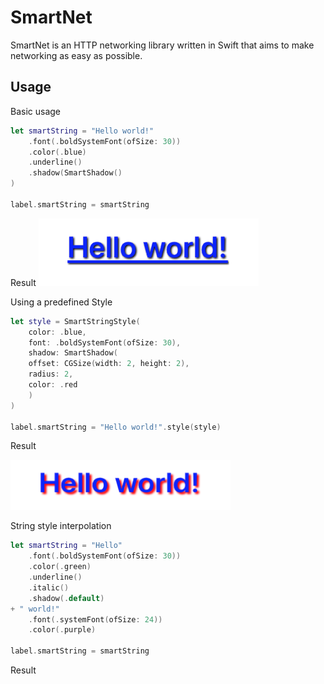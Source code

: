 # SmartNet
SmartNet is an HTTP networking library written in Swift that aims to make networking as easy as possible.

## Usage

Basic usage
```swift
let smartString = "Hello world!"
    .font(.boldSystemFont(ofSize: 30))
    .color(.blue)
    .underline()
    .shadow(SmartShadow()
)

label.smartString = smartString
```

Result
<img src="DocsAssets/example_1.png" alt="" width=352/>

Using a predefined Style
```swift
let style = SmartStringStyle(
    color: .blue,
    font: .boldSystemFont(ofSize: 30),
    shadow: SmartShadow(
    offset: CGSize(width: 2, height: 2),
    radius: 2,
    color: .red
    )
)

label.smartString = "Hello world!".style(style)
```

Result

<img src="DocsAssets/example_2.png" alt="" width=352 height=80/>

String style interpolation
```swift
let smartString = "Hello"
    .font(.boldSystemFont(ofSize: 30))
    .color(.green)
    .underline()
    .italic()
    .shadow(.default)
+ " world!"
    .font(.systemFont(ofSize: 24))
    .color(.purple)
    
label.smartString = smartString
```

Result

<img src="Documentation_Assests/example_3.png" alt="" width=400px/>
